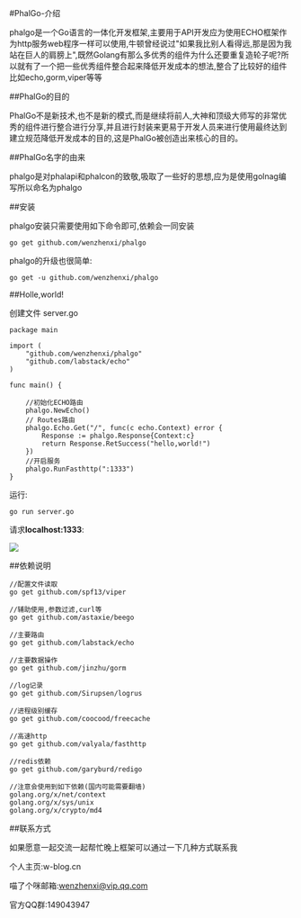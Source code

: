 #PhalGo-介绍

phalgo是一个Go语言的一体化开发框架,主要用于API开发应为使用ECHO框架作为http服务web程序一样可以使用,牛顿曾经说过"如果我比别人看得远,那是因为我站在巨人的肩膀上",既然Golang有那么多优秀的组件为什么还要重复造轮子呢?所以就有了一个把一些优秀组件整合起来降低开发成本的想法,整合了比较好的组件比如echo,gorm,viper等等

##PhalGo的目的

PhalGo不是新技术,也不是新的模式,而是继续将前人,大神和顶级大师写的非常优秀的组件进行整合进行分享,并且进行封装来更易于开发人员来进行使用最终达到建立规范降低开发成本的目的,这是PhalGo被创造出来核心的目的。

##PhalGo名字的由来

phalgo是对phalapi和phalcon的致敬,吸取了一些好的思想,应为是使用golnag编写所以命名为phalgo

##安装

phalgo安装只需要使用如下命令即可,依赖会一同安装

    go get github.com/wenzhenxi/phalgo
   
phalgo的升级也很简单:

    go get -u github.com/wenzhenxi/phalgo
    
##Holle,world!

创建文件 server.go

    package main
    
    import (
        "github.com/wenzhenxi/phalgo"
        "github.com/labstack/echo"
    )
    
    func main() {
    
        //初始化ECHO路由
        phalgo.NewEcho()
        // Routes路由
        phalgo.Echo.Get("/", func(c echo.Context) error {
            Response := phalgo.Response{Context:c}
            return Response.RetSuccess("hello,world!")
        })
        //开启服务
        phalgo.RunFasthttp(":1333")
    }

运行:

    go run server.go
    
请求**localhost:1333**:

![](http://i.imgur.com/tHi9dT2.png)
    
##依赖说明

    //配置文件读取
    go get github.com/spf13/viper
    
    //辅助使用,参数过滤,curl等
    go get github.com/astaxie/beego
    
    //主要路由
    go get github.com/labstack/echo
    
    //主要数据操作
    go get github.com/jinzhu/gorm
    
    //log记录
    go get github.com/Sirupsen/logrus
    
    //进程级别缓存
    go get github.com/coocood/freecache
    
    //高速http
    go get github.com/valyala/fasthttp
    
    //redis依赖
    go get github.com/garyburd/redigo
    
    //注意会使用到如下依赖(国内可能需要翻墙)
    golang.org/x/net/context
    golang.org/x/sys/unix
    golang.org/x/crypto/md4
    
##联系方式

如果愿意一起交流一起帮忙晚上框架可以通过一下几种方式联系我

个人主页:w-blog.cn

喵了个咪邮箱:wenzhenxi@vip.qq.com

官方QQ群:149043947
